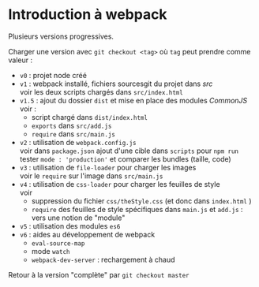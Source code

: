 Introduction à webpack
======================

Plusieurs versions progressives.

Charger une version avec `git checkout <tag>` où `tag` peut prendre comme valeur :
* `v0` : projet node créé
* `v1` : webpack installé, fichiers sourcesgit du projet dans *src*  
    voir les deux scripts chargés dans `src/index.html`
* `v1.5` : ajout du dossier `dist` et mise en place des modules *CommonJS*  
  voir :
  *  script chargé dans `dist/index.html`
  *  `exports` dans `src/add.js`
  *  `require` dans `src/main.js`
* `v2` : utilisation de `webpack.config.js`  
  voir dans `package.json` ajout d'une cible dans `scripts` pour `npm run`
  tester `mode : 'production'` et comparer les bundles (taille, code)
* `v3` : utilisation de `file-loader` pour charger les images  
  voir le `require` sur l'image dans `src/main.js`
* `v4` : utilisation de `css-loader` pour charger les feuilles de style  
  voir
  * suppression du fichier `css/theStyle.css` (et donc dans `index.html` )
  * `require` des feuilles de style spécifiques dans `main.js` et `add.js` : vers une notion de "module"
* `v5` : utilisation des modules `es6`
* `v6` : aides au développement de webpack  
  * `eval-source-map`
  * mode `watch`
  * `webpack-dev-server` : rechargement à chaud


Retour à la version "complète" par `git checkout master`
